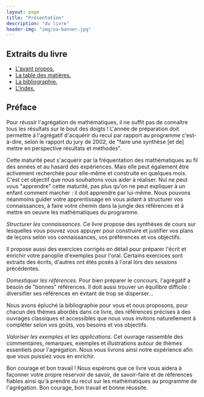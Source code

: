 ```yaml
---
layout: page
title: "Présentation"
description: "du livre"
header-img: "img/oa-banner.jpg"
---
```


Extraits du livre
------------------------

* [L'avant propos.](avant-propos.pdf)
* [La table des matières.](table-matieres.pdf)
* [La bibliographie.](bibliographie.pdf)
* [L'index.](index.pdf)
        
        
Préface
------------------------


Pour réussir l'agrégation de mathématiques, il ne suffit pas de connaître tous les résultats sur le bout des doigts ! L'année de préparation doit permettre à l'agrégatif d'acquérir du recul par rapport au programme c'est-à-dire, selon le rapport du jury de 2002, de "faire une synthèse [et de] mettre en perspective résultats et méthodes".

Cette maturité peut s'acquérir par la fréquentation des mathématiques au fil des années et au hasard des expériences. Mais elle peut également être activement recherchée pour elle-même et construite en quelques mois. C'est cet objectif que nous souhaitons vous aider à réaliser. Nul ne peut vous "apprendre" cette maturité, pas plus qu'on ne peut expliquer à un enfant comment marcher : il doit apprendre par lui-même. Nous pouvons néanmoins guider votre apprentissage en vous aidant à structurer vos connaissances, à faire votre chemin dans la jungle des références et à mettre en oeuvre les mathématiques du programme.

*Structurer les connaissances.* Ce livre propose des synthèses de cours sur lesquelles vous pouvez vous appuyer pour construire et justifier vos plans de leçons selon vos connaissances, vos préférences et vos objectifs.

Il propose aussi des exercices corrigés en détail pour préparer l'écrit et enrichir votre panoplie d'exemples pour l'oral. Certains exercices sont extraits des écrits, d'autres ont étés posés à l'oral lors des sessions précédentes.

*Domestiquer les références.* Pour bien préparer le concours, l'agrégatif a besoin de "bonnes" références. Il doit aussi trouver un équilibre difficile : diversifier ses références en évitant de trop se disperser...

Nous avons épluché la bibliographie pour vous et nous proposons, pour chacun des thèmes abordés dans ce livre, des références précises à des ouvrages classiques et accessibles que nous vous invitons naturellement à compléter selon vos goûts, vos besoins et vos objectifs.

*Valoriser les exemples et les applications.* Cet ouvrage rassemble des commentaires, remarques, exemples et illustrations autour de thèmes essentiels pour l'agrégation. Nous vous livrons ainsi notre expérience afin que vous puissiez vous en enrichir.

Bon courage et bon travail ! Nous espérons que ce livre vous aidera à façonner votre propre réservoir de savoir, de savoir-faire et de références fiables ainsi qu'à prendre du recul sur les mathématiques au programme de l'agrégation. Bon courage, bon travail et bonne réussite.